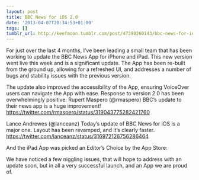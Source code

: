 ```yaml
---
layout: post
title: BBC News for iOS 2.0
date: '2013-04-07T20:34:53+01:00'
tags: []
tumblr_url: http://keefmoon.tumblr.com/post/47390260143/bbc-news-for-ios-20
---
```

For just over the last 4 months, I’ve been leading a small team that has been working to update the BBC News App for iPhone and iPad.
This new version went live this week and is a significant update. The App has been re-built from the ground up, allowing for a refreshed UI, and addresses a number of bugs and stability issues with the previous version.


The update also improved the accessibility of the App, ensuring VoiceOver users can navigate the App with ease.
Response to version 2.0 has been overwhelmingly positive:
Rupert Maspero (@rmaspero)
BBC’s update to their news app is a huge improvement!
https://twitter.com/rmaspero/status/319043775282421760


Lance Andrewes (@lanceanz)
Today’s update of BBC News for iOS is a major one. Layout has been revamped, and it’s clearly faster.
https://twitter.com/lanceanz/status/316972126756286464

And the iPad App was picked an Editor’s Choice by the App Store:


We have noticed a few niggling issues, that will hope to address with an update soon, but in all a very successful launch, and an App we are proud of.
